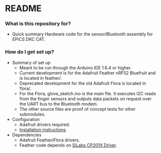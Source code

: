 # README #
### What is this repository for? ###

* Quick summary
Hardware code for the sensor/Bluetooth assembly for EPICS DKC CAT.

### How do I get set up? ###

* Summary of set up
	* Meant to be run through the Arduino IDE 1.6.4 or higher.
	* Current development is for the Adafruit Feather nRF52 Bluefruit and is located in feather/.
	* Deprecated development for the old Adafruit Flora is located in flora/.
	* For the Flora, glove_sketch.ino is the main file. It executes I2C reads from the finger sensors and outputs data packets on request over the UART bus to the Bluetooth modem.
	* The other source files are proof of concept tests for other submodules.
* Configuration
	* Adafruit drivers required.
	* [Installation instructions](https://learn.adafruit.com/adafruit-arduino-ide-setup/arduino-1-dot-6-x-ide)
* Dependencies
	* Adafruit Feather/Flora drivers.
	* Feather code depends on [SiLabs CP201X Driver](https://learn.adafruit.com/bluefruit-nrf52-feather-learning-guide/arduino-board-setup).

